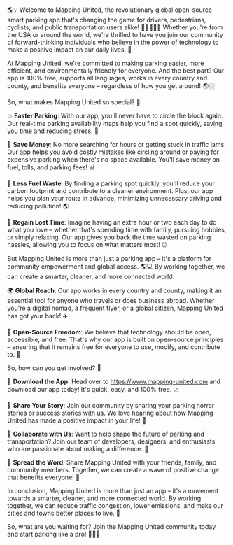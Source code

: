 🌎💡 Welcome to Mapping United, the revolutionary global open-source smart parking app that's changing the game for drivers, pedestrians, cyclists, and public transportation users alike! 🚗🚌🚂🏃‍♂️ Whether you're from the USA or around the world, we're thrilled to have you join our community of forward-thinking individuals who believe in the power of technology to make a positive impact on our daily lives. 💪

At Mapping United, we're committed to making parking easier, more efficient, and environmentally friendly for everyone. And the best part? Our app is 100% free, supports all languages, works in every country and county, and benefits everyone – regardless of how you get around! 🌎🏼

So, what makes Mapping United so special? 🤔

💥 **Faster Parking**: With our app, you'll never have to circle the block again. Our real-time parking availability maps help you find a spot quickly, saving you time and reducing stress. 💪

💸 **Save Money**: No more searching for hours or getting stuck in traffic jams. Our app helps you avoid costly mistakes like circling around or paying for expensive parking when there's no space available. You'll save money on fuel, tolls, and parking fees! 📊

🌟 **Less Fuel Waste**: By finding a parking spot quickly, you'll reduce your carbon footprint and contribute to a cleaner environment. Plus, our app helps you plan your route in advance, minimizing unnecessary driving and reducing pollution! 🌎

💯 **Regain Lost Time**: Imagine having an extra hour or two each day to do what you love – whether that's spending time with family, pursuing hobbies, or simply relaxing. Our app gives you back the time wasted on parking hassles, allowing you to focus on what matters most! ⏰

But Mapping United is more than just a parking app – it's a platform for community empowerment and global access. 🌎💻 By working together, we can create a smarter, cleaner, and more connected world.

🌍 **Global Reach**: Our app works in every country and county, making it an essential tool for anyone who travels or does business abroad. Whether you're a digital nomad, a frequent flyer, or a global citizen, Mapping United has got your back! ✈️

💬 **Open-Source Freedom**: We believe that technology should be open, accessible, and free. That's why our app is built on open-source principles – ensuring that it remains free for everyone to use, modify, and contribute to. 💪

So, how can you get involved? 🤔

📲 **Download the App**: Head over to https://www.mapping-united.com and download our app today! It's quick, easy, and 100% free. 📈

💬 **Share Your Story**: Join our community by sharing your parking horror stories or success stories with us. We love hearing about how Mapping United has made a positive impact in your life! 💬

👫 **Collaborate with Us**: Want to help shape the future of parking and transportation? Join our team of developers, designers, and enthusiasts who are passionate about making a difference. 🚀

💪 **Spread the Word**: Share Mapping United with your friends, family, and community members. Together, we can create a wave of positive change that benefits everyone! 🌊

In conclusion, Mapping United is more than just an app – it's a movement towards a smarter, cleaner, and more connected world. By working together, we can reduce traffic congestion, lower emissions, and make our cities and towns better places to live. 🌟

So, what are you waiting for? Join the Mapping United community today and start parking like a pro! 💪🏼👊